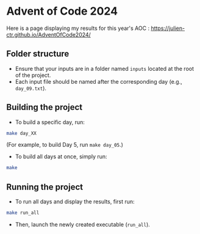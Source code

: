 # Advent of Code 2024

Here is a page displaying my results for this year's AOC : https://julien-ctr.github.io/AdventOfCode2024/

## Folder structure

- Ensure that your inputs are in a folder named `inputs` located at the root of the project.
- Each input file should be named after the corresponding day (e.g., `day_09.txt`).

## Building the project

- To build a specific day, run:

```bash
make day_XX
```
(For example, to build Day 5, run `make day_05`.)

- To build all days at once, simply run:
```bash
make
```

## Running the project

- To run all days and display the results, first run:
```bash
make run_all
```
- Then, launch the newly created executable (`run_all`).